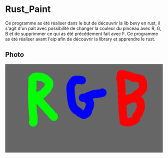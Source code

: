 # Rust_Paint

Ce programme as été réaliser dans le but de découvrir la lib bevy en rust, il s'agit d'un pait avec possibilité de changer la couleur du pinceau avec R, G, B et de supprimmer ce qui as été précédement fait avec F. Ce programme as été réaliser avant l'eip afin de découvrir la library et apprendre le rust.

## Photo

![paint](image.png)